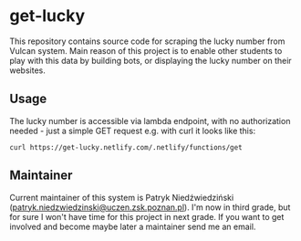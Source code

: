 # get-lucky

This repository contains source code for scraping the lucky number from Vulcan system. Main reason of this project is to enable other students to play with this data by building bots, or displaying the lucky number on their websites.

## Usage

The lucky number is accessible via lambda endpoint, with no authorization needed - just a simple GET request e.g. with curl it looks like this:

    curl https://get-lucky.netlify.com/.netlify/functions/get

## Maintainer

Current maintainer of this system is Patryk Niedźwiedziński (patryk.niedzwiedzinski@uczen.zsk.poznan.pl). I'm now in third grade, but for sure I won't have time for this project in next grade. If you want to get involved and become maybe later a maintainer send me an email.
